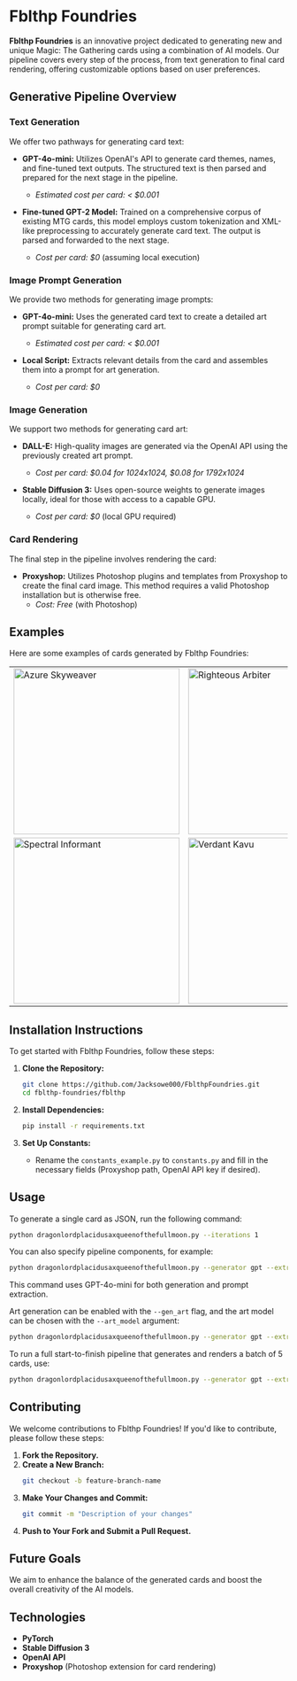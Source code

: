 # Fblthp Foundries

**Fblthp Foundries** is an innovative project dedicated to generating new and unique Magic: The Gathering cards using a combination of AI models. Our pipeline covers every step of the process, from text generation to final card rendering, offering customizable options based on user preferences.

## Generative Pipeline Overview

### Text Generation

We offer two pathways for generating card text:

- **GPT-4o-mini:** Utilizes OpenAI's API to generate card themes, names, and fine-tuned text outputs. The structured text is then parsed and prepared for the next stage in the pipeline.
  - *Estimated cost per card: < $0.001*

- **Fine-tuned GPT-2 Model:** Trained on a comprehensive corpus of existing MTG cards, this model employs custom tokenization and XML-like preprocessing to accurately generate card text. The output is parsed and forwarded to the next stage.
  - *Cost per card: $0* (assuming local execution)

### Image Prompt Generation

We provide two methods for generating image prompts:

- **GPT-4o-mini:** Uses the generated card text to create a detailed art prompt suitable for generating card art.
  - *Estimated cost per card: < $0.001*

- **Local Script:** Extracts relevant details from the card and assembles them into a prompt for art generation.
  - *Cost per card: $0*

### Image Generation

We support two methods for generating card art:

- **DALL-E:** High-quality images are generated via the OpenAI API using the previously created art prompt.
  - *Cost per card: $0.04 for 1024x1024, $0.08 for 1792x1024*

- **Stable Diffusion 3:** Uses open-source weights to generate images locally, ideal for those with access to a capable GPU.
  - *Cost per card: $0* (local GPU required)

### Card Rendering

The final step in the pipeline involves rendering the card:

- **Proxyshop:** Utilizes Photoshop plugins and templates from Proxyshop to create the final card image. This method requires a valid Photoshop installation but is otherwise free.
  - *Cost: Free* (with Photoshop)

## Examples

Here are some examples of cards generated by Fblthp Foundries:

<table>
  <tr>
    <td><img src="./examples/Azure%20Skyweaver%20(Borderless)%20[WAR]%20{42}.jpg" alt="Azure Skyweaver" width="300"/></td>
    <td><img src="./examples/Righteous%20Arbiter%20(Borderless)%20[WAR]%20{42}.jpg" alt="Righteous Arbiter" width="300"/></td>
  </tr>
  <tr>
    <td><img src="./examples/Spectral%20Informant%20(Borderless)%20[WAR]%20{42}.jpg" alt="Spectral Informant" width="300"/></td>
    <td><img src="./examples/Verdant%20Kavu%20(Borderless)%20[WAR]%20{42}.jpg" alt="Verdant Kavu" width="300"/></td>
  </tr>
</table>

## Installation Instructions

To get started with Fblthp Foundries, follow these steps:

1. **Clone the Repository:**
   ```bash
   git clone https://github.com/Jacksowe000/FblthpFoundries.git
   cd fblthp-foundries/fblthp
   ```

2. **Install Dependencies:**
   ```bash
   pip install -r requirements.txt
   ```

3. **Set Up Constants:**
   - Rename the `constants_example.py` to `constants.py` and fill in the necessary fields (Proxyshop path, OpenAI API key if desired).

## Usage

To generate a single card as JSON, run the following command:

```bash
python dragonlordplacidusaxqueenofthefullmoon.py --iterations 1
```

You can also specify pipeline components, for example:

```bash
python dragonlordplacidusaxqueenofthefullmoon.py --generator gpt --extractor gpt
```

This command uses GPT-4o-mini for both generation and prompt extraction.

Art generation can be enabled with the `--gen_art` flag, and the art model can be chosen with the `--art_model` argument:

```bash
python dragonlordplacidusaxqueenofthefullmoon.py --generator gpt --extractor gpt --gen_art --art_model DALL-E
```

To run a full start-to-finish pipeline that generates and renders a batch of 5 cards, use:

```bash
python dragonlordplacidusaxqueenofthefullmoon.py --generator gpt --extractor gpt --gen_art --art_model DALL-E --insta_render --iterations 5
```

## Contributing

We welcome contributions to Fblthp Foundries! If you'd like to contribute, please follow these steps:

1. **Fork the Repository.**
2. **Create a New Branch:**
   ```bash
   git checkout -b feature-branch-name
   ```
3. **Make Your Changes and Commit:**
   ```bash
   git commit -m "Description of your changes"
   ```
4. **Push to Your Fork and Submit a Pull Request.**

## Future Goals

We aim to enhance the balance of the generated cards and boost the overall creativity of the AI models.

## Technologies

- **PyTorch**
- **Stable Diffusion 3**
- **OpenAI API**
- **Proxyshop** (Photoshop extension for card rendering)
